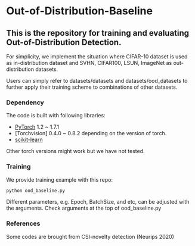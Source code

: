 # Out-of-Distribution-Baseline

## This is the repository for training and evaluating Out-of-Distribution Detection.

For simplicity, we implement the situation where CIFAR-10 dataset is used as in-distribution dataset and SVHN, CIFAR100, LSUN, ImageNet as out-distribution datasets.

Users can simply refer to datasets/datasets and datasets/ood_datasets to further apply their training scheme to combinations of other datasets.

### Dependency

The code is built with following libraries:

- [PyTorch](https://pytorch.org/) 1.2 ~ 1.7.1 
- [Torchvision] 0.4.0 ~ 0.8.2 depending on the version of torch.
- [scikit-learn](https://scikit-learn.org/stable/)

Other torch versions might work but we have not tested.


### Training 

We provide training example with this repo:


```bash
python ood_baseline.py
```

Different parameters, e.g. Epoch, BatchSize, and etc, can be adjusted with the arguments.
Check arguments at the top of ood_baseline.py

### References

Some codes are brought from CSI-novelty detection (Neurips 2020)
